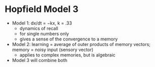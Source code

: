 # Hopfield Model 3

- Model 1: dx/dt = −kx, k = .33
   - dynamics of recall
   - for single numbers only
   - gives a sense of the convergence to a memory
- Model 2: learning = average of outer products of memory vectors; memory = noisy input (sensory vector)
   - applies to complex memories, but is algebraic
- Model 3 will combine both

